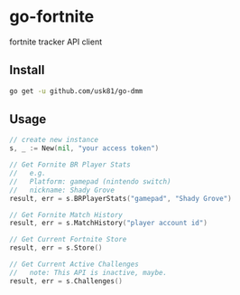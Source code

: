 # go-fortnite

fortnite tracker API client

## Install

```bash
go get -u github.com/usk81/go-dmm
```

## Usage

``` go
// create new instance
s, _ := New(nil, "your access token")

// Get Fornite BR Player Stats
//   e.g.
//   Platform: gamepad (nintendo switch)
//   nickname: Shady Grove
result, err = s.BRPlayerStats("gamepad", "Shady Grove")

// Get Fornite Match History
result, err = s.MatchHistory("player account id")

// Get Current Fortnite Store
result, err = s.Store()

// Get Current Active Challenges
//   note: This API is inactive, maybe.
result, err = s.Challenges()
```